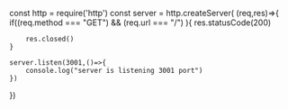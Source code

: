 const http = require('http')
const server = http.createServer( (req,res)=>{
    if((req.method === "GET") && (req.url === "/") ){
        res.statusCode(200)
        
        res.closed()
    }

    server.listen(3001,()=>{
        console.log("server is listening 3001 port")
    })


})
